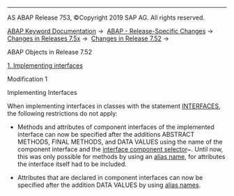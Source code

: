   

* * *

AS ABAP Release 753, ©Copyright 2019 SAP AG. All rights reserved.

[ABAP Keyword Documentation](https://help.sap.com/doc/abapdocu_753_index_htm/7.53/en-US/abenabap.htm) →  [ABAP - Release-Specific Changes](https://help.sap.com/doc/abapdocu_753_index_htm/7.53/en-US/abennews.htm) →  [Changes in Releases 7.5x](https://help.sap.com/doc/abapdocu_753_index_htm/7.53/en-US/abennews-75.htm) →  [Changes in Release 7.52](https://help.sap.com/doc/abapdocu_753_index_htm/7.53/en-US/abennews-752.htm) → 

ABAP Objects in Release 7.52

[1\. Implementing interfaces](#!ABAP_MODIFICATION_1@1@)

Modification 1

Implementing Interfaces

When implementing interfaces in classes with the statement [INTERFACES](https://help.sap.com/doc/abapdocu_753_index_htm/7.53/en-US/abapinterfaces_class.htm), the following restrictions do not apply:

-   Methods and attributes of component interfaces of the implemented interface can now be specified after the additions ABSTRACT METHODS, FINAL METHODS, and DATA VALUES using the name of the component interface and the [interface component selector](https://help.sap.com/doc/abapdocu_753_index_htm/7.53/en-US/abeninterface_comp_selector_glosry.htm "Glossary Entry")~. Until now, this was only possible for methods by using an [alias name](https://help.sap.com/doc/abapdocu_753_index_htm/7.53/en-US/abenalias_glosry.htm "Glossary Entry"), for attributes the interface itself had to be included.
    
-   Attributes that are declared in component interfaces can now be specified after the addition DATA VALUES by using [alias names](https://help.sap.com/doc/abapdocu_753_index_htm/7.53/en-US/abenalias_glosry.htm "Glossary Entry").